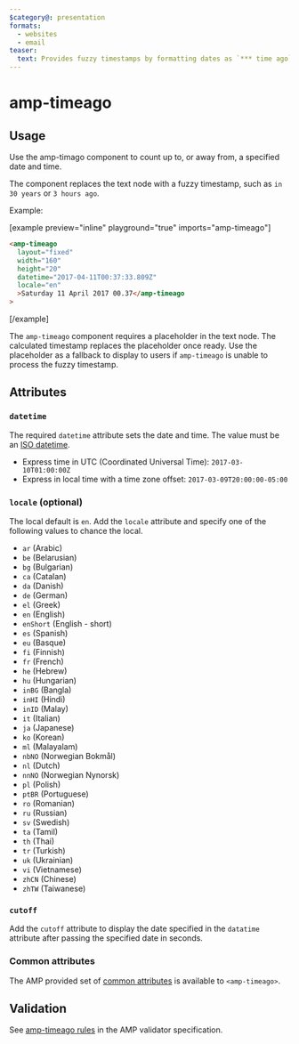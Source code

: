 ```yaml
---
$category@: presentation
formats:
  - websites
  - email
teaser:
  text: Provides fuzzy timestamps by formatting dates as `*** time ago` (for example, 3 hours ago).
---
```


<!--
Copyright 2017 The AMP HTML Authors. All Rights Reserved.

Licensed under the Apache License, Version 2.0 (the "License");
you may not use this file except in compliance with the License.
You may obtain a copy of the License at

      http://www.apache.org/licenses/LICENSE-2.0

Unless required by applicable law or agreed to in writing, software
distributed under the License is distributed on an "AS-IS" BASIS,
WITHOUT WARRANTIES OR CONDITIONS OF ANY KIND, either express or implied.
See the License for the specific language governing permissions and
limitations under the License.
-->

# amp-timeago

## Usage

Use the amp-timago component to count up to, or away from, a specified date and time.

The component replaces the text node with a fuzzy timestamp, such as `in 30 years` or `3 hours ago`.

Example:

[example preview="inline" playground="true" imports="amp-timeago"]

```html
<amp-timeago
  layout="fixed"
  width="160"
  height="20"
  datetime="2017-04-11T00:37:33.809Z"
  locale="en"
  >Saturday 11 April 2017 00.37</amp-timeago
>
```

[/example]

The `amp-timeago` component requires a placeholder in the text node. The calculated timestamp replaces the placeholder once ready. Use the placeholder as a fallback to display to users if `amp-timeago` is unable to process the fuzzy timestamp.

## Attributes

### `datetime`

The required `datetime` attribute sets the date and time. The value must be an [ISO datetime](https://www.w3.org/QA/Tips/iso-date).

- Express time in UTC (Coordinated Universal Time): `2017-03-10T01:00:00Z`
- Express in local time with a time zone offset: `2017-03-09T20:00:00-05:00`

### `locale` (optional)

The local default is `en`. Add the `locale` attribute and specify one of the following values to chance the local.

- `ar` (Arabic)
- `be` (Belarusian)
- `bg` (Bulgarian)
- `ca` (Catalan)
- `da` (Danish)
- `de` (German)
- `el` (Greek)
- `en` (English)
- `enShort` (English - short)
- `es` (Spanish)
- `eu` (Basque)
- `fi` (Finnish)
- `fr` (French)
- `he` (Hebrew)
- `hu` (Hungarian)
- `inBG` (Bangla)
- `inHI` (Hindi)
- `inID` (Malay)
- `it` (Italian)
- `ja` (Japanese)
- `ko` (Korean)
- `ml` (Malayalam)
- `nbNO` (Norwegian Bokmål)
- `nl` (Dutch)
- `nnNO` (Norwegian Nynorsk)
- `pl` (Polish)
- `ptBR` (Portuguese)
- `ro` (Romanian)
- `ru` (Russian)
- `sv` (Swedish)
- `ta` (Tamil)
- `th` (Thai)
- `tr` (Turkish)
- `uk` (Ukrainian)
- `vi` (Vietnamese)
- `zhCN` (Chinese)
- `zhTW` (Taiwanese)

### `cutoff`

Add the `cutoff` attribute to display the date specified in the `datatime` attribute after passing the specified date in seconds.

### Common attributes

The AMP provided set of [common attributes](https://amp.dev/documentation/guides-and-tutorials/learn/common_attributes) is available to `<amp-timeago>`.

## Validation

See [amp-timeago rules](https://github.com/ampproject/amphtml/blob/master/extensions/amp-timeago/validator-amp-timeago.protoascii) in the AMP validator specification.
